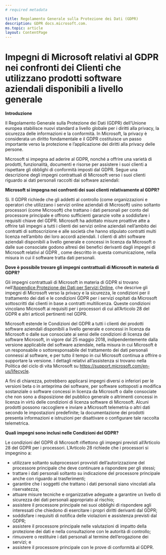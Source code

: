 ```yaml
---
# required metadata

title: Regolamento Generale sulla Protezione dei Dati (GDPR)
description: GDPR docs.microsoft.com.
ms.topic: article
layout: ContentPage
---
```


# Impegni di Microsoft relativi al GDPR nei confronti dei Clienti che utilizzano prodotti software aziendali disponibili a livello generale

**Introduzione**

Il Regolamento Generale sulla Protezione dei Dati (GDPR) dell’Unione europea stabilisce nuovi standard a livello globale per i diritti alla privacy, la sicurezza delle informazioni e la conformità. In Microsoft, la privacy è considerata un diritto fondamentale e il GDPR costituisce un passo importante verso la protezione e l’applicazione dei diritti alla privacy delle persone.     

Microsoft si impegna ad aderire al GDPR, nonché a offrire una varietà di prodotti, funzionalità, documenti e risorse per assistere i suoi clienti a rispettare gli obblighi di conformità imposti dal GDPR. Segue una descrizione degli impegni contrattuali di Microsoft verso i suoi clienti riguardo ai dati personali raccolti dai software aziendali:

**Microsoft si impegna nei confronti dei suoi clienti relativamente al GDPR?**

Sì. Il GDPR richiede che gli addetti al controllo (come organizzazioni e operatori che utilizzano i servizi online aziendali di Microsoft) usino soltanto processori (come Microsoft) che trattano i dati personali per conto del processore principale e offrono sufficienti garanzie volte a soddisfare i requisiti chiave del GDPR. Microsoft ha adottato misure proattive atte a offrire tali impegni a tutti i clienti dei servizi online aziendali nell’ambito dei contratti di sottoscrizione e alle società che hanno stipulato contratti multi licenza nell’ambito dei loro accordi aziendali. I clienti di altri software aziendali disponibili a livello generale e concessi in licenza da Microsoft o dalle sue consociate godono altresì dei benefici derivanti dagli impegni di Microsoft relativi al GDPR , come descritto in questa comunicazione, nella misura in cui il software tratta dati personali.

**Dove è possibile trovare gli impegni contrattuali di Microsoft in materia di GDPR?**

Gli impegni contrattuali di Microsoft in materia di GDPR si trovano nell'[Appendice Protezione dei Dati per Servizi Online](https://www.microsoftvolumelicensing.com/DocumentSearch.aspx?Mode=2&Keyword=DPA), che descrive gli impegni di Microsoft verso la privacy e la sicurezza, le condizioni per il trattamento dei dati e le condizioni GDPR per i servizi ospitati da Microsoft sottoscritti dai clienti in base a contratti multilicenza. Queste condizioni vincolano Microsoft ai requisiti per i processori di cui all’Articolo 28 del GDPR e altri articoli pertinenti nel GDPR. 

Microsoft estende le Condizioni del GDPR a tutti i clienti dei prodotti software aziendali disponibili a livello generale e concessi in licenza da Microsoft o dalle sue consociate ai sensi delle condizioni di licenza del software Microsoft, in vigore dal 25 maggio 2018, indipendentemente dalla versione applicabile del software aziendale, nella misura in cui Microsoft è un responsabile o sottoresponsabile del trattamento dei dati personali connessi al software, e per tutto il tempo in cui Microsoft continua a offrire o supportare la versione. I dettagli relativi all’assistenza si trovano nella Politica del ciclo di vita Microsoft su https://support.microsoft.com/en-us/lifecycle.

A fini di chiarezza, potrebbero applicarsi impegni diversi o inferiori per le versioni beta o in anteprima dei software, per software sottoposti a modifica sostanziale o software concessi in licenza da Microsoft o dalle consociate che non sono a disposizione del pubblico generale o altrimenti concessi in licenza in virtù delle condizioni di licenza software di Microsoft. Alcuni prodotti possono raccogliere e inviare a Microsoft telemetria o altri dati secondo le impostazioni predefinite; la documentazione dei prodotti presenta informazioni e istruzioni per disattivare o configurare tale raccolta telemetrica.

**Quali impegni sono inclusi nelle Condizioni del GDPR?**

Le condizioni del GDPR di Microsoft riflettono gli impegni previsti all’Articolo 28 del GDPR per i processori.   L’Articolo 28 richiede che i processori si impegnino a:

-	utilizzare soltanto subprocessori provvisti dell’autorizzazione del processore principale che deve continuare a rispondere per gli stessi;
-	trattare i dati personali soltanto su indicazione del processore principale anche con riguardo ai trasferimenti;
-	garantire che i soggetti che trattano i dati personali siano vincolati alla riservatezza;
-	attuare misure tecniche e organizzative adeguate a garantire un livello di sicurezza dei dati personali appropriato al rischio;
-	assistere il processore principale nei suoi obblighi di rispondere agli interessati che chiedono di esercitare i propri diritti derivanti dal GDPR;
-	soddisfare i requisiti di notifica delle violazioni e assistenza previsti dal GDPR;
-	assistere il processore principale nelle valutazioni di impatto della protezione dei dati e nella consultazione con le autorità di controllo; 
-	rimuovere o restituire i dati personali al termine dell’erogazione dei servizi; e
-	assistere il processore principale con le prove di conformità al GDPR.
